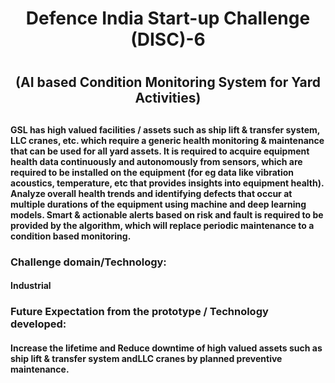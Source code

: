 <h1 align="center">Defence India Start-up Challenge (DISC)-6<h1>
<h2 align="center">(AI based Condition Monitoring System for Yard Activities) <br><h2>

<h4>GSL has high valued facilities / assets such as ship lift & transfer system, LLC cranes, etc. which require a generic health monitoring & maintenance that can be used for all yard assets. It is required to acquire equipment health data continuously and autonomously from sensors, which are required to be installed on the equipment (for eg data like vibration acoustics, temperature, etc that provides insights into equipment health). Analyze overall health trends and identifying defects that occur at multiple durations of the equipment using machine and deep learning models. Smart & actionable alerts based on risk and fault is required to be provided by the algorithm, which will replace periodic maintenance to a condition based monitoring.</h4>
<h3>Challenge domain/Technology: <h4>Industrial<h4><h3>
<h3>Future Expectation from the prototype / Technology developed:<h4>Increase the lifetime and Reduce downtime of high valued assets such as ship lift & transfer system andLLC cranes by planned preventive maintenance.<h4>
